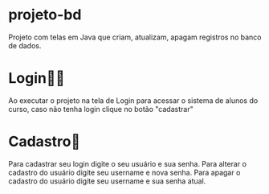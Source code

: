# projeto-bd
Projeto com telas em Java que criam, atualizam, apagam registros no banco de dados.

# Login👨‍💻
Ao executar o projeto na tela de Login para acessar
o sistema de alunos do curso, caso não tenha login
clique no botão "cadastrar"

# Cadastro🔐
Para cadastrar seu login digite o seu usuário e sua senha.
Para alterar o cadastro do usuário digite seu username e nova senha.
Para apagar o cadastro do usuário digite seu username e sua senha atual.
